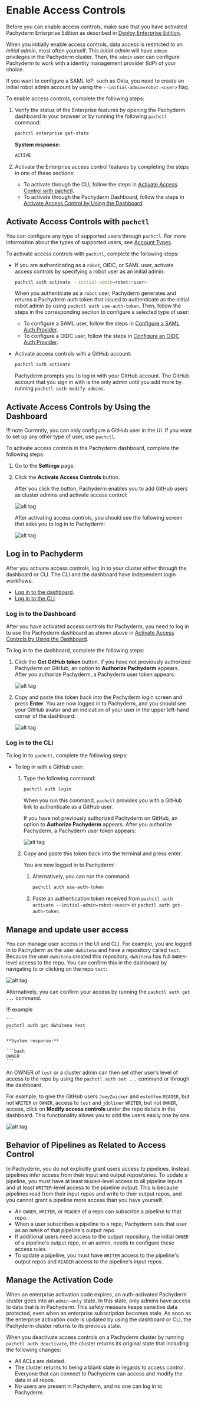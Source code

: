 # Enable Access Controls

Before you can enable access controls, make sure that
you have activated Pachyderm Enterprise Edition
as described in [Deploy Enterprise Edition](../deployment.md).

When you initially enable access controls, data access
is restricted to an *initial admin*, most often yourself.
This *initial admin* will have `admin` privileges in the
Pachyderm cluster.
Then, the `admin` user can configure Pachyderm to work with
a identity management provider (IdP) of your choice.

If you want to configure a SAML IdP, such as Okta, you need
to create an initial robot admin account by using the
`--initial-admin=robot:<user>` flag.

To enable access controls, complete the following steps:

1. Verify the status of the Enterprise
   features by opening the Pachyderm dashboard in your browser or
   by running the following `pachctl` command:

   ```bash
   pachctl enterprise get-state
   ```

   **System response:**

   ```bash
   ACTIVE
   ```

1. Activate the Enterprise access control features by completing
   the steps in one of these sections:

   * To activate through the CLI, follow the steps in
   [Activate Access Control with pachctl](#activate-access-controls-with-pachctl).
   * To activate through the Pachyderm Dashboard, follow the steps in
   [Activate Access Control by Using the Dashboard](#activate-access-controls-by-using-the-dashboard).

## Activate Access Controls with `pachctl`

You can configure any type of supported users through `pachctl`. For
more information about the types of supported users, see [Account Types](../).

To activate access controls with `pachctl`, complete the following steps:

* If you are authenticating as a `robot`, OIDC, or SAML user, activate
access controls by specifying a robot user as an initial admin:

  ```bash
  pachctl auth activate --initial-admin=robot:<user>
  ```



  When you authenticate as a `robot` user,
  Pachyderm generates and returns a Pachyderm auth token
  that issued to authenticate as the initial robot admin by using
  `pachctl auth use-auth-token`. Then, follow the steps in the
  corresponding section to configure a selected type of user:

  * To configure a SAML user, follow the steps in [Configure a SAML Auth Provider]().
  * To configure a OIDC user, follow the steps in [Configure an OIDC Auth Provider]().

* Activate access controls with a GitHub account:

  ```bash
  pachctl auth activate
  ```

  Pachyderm prompts you to log in with your GitHub account. The
  GitHub account that you sign in with is the only admin until
  you add more by running `pachctl auth modify-admins`.

## Activate Access Controls by Using the Dashboard

!!! note
    Currently, you can only configure a GitHub user in the UI.
    If you want to set up any other type of user, use `pachctl`.

To activate access controls in the Pachyderm dashboard,
complete the following steps:

1. Go to the **Settings** page.
1. Click the **Activate Access Controls** button.

   After you click the button, Pachyderm enables you to add GitHub users
   as cluster admins and activate access control:

   ![alt tag](../../assets/images/auth_dash1.png)

   After activating access controls, you should see the following screen
   that asks you to log in to Pachyderm:

   ![alt tag](../../assets/images/auth_dash2.png)

## Log in to Pachyderm

After you activate access controls, log in to your cluster either
through the dashboard or CLI. The CLI and the dashboard have
independent login workflows:

- [Log in to the dashboard](#log-in-to-the-dashboard).
- [Log in to the CLI](#log-in-to-the-cli).

### Log in to the Dashboard

After you have activated access controls for Pachyderm, you
need to log in to use the Pachyderm dashboard as shown above
in [Activate Access Controls by Using the Dashboard](#activate-access-controls-by-using-the-dashboard).

To log in to the dashboard, complete the following steps:

1. Click the **Get GitHub token** button. If you
   have not previously authorized Pachyderm on GitHub, an option
   to **Authorize Pachyderm** appears. After you authorize
   Pachyderm, a Pachyderm user token appears:

   ![alt tag](../../assets/images/auth.png)

1. Copy and paste this token back into the Pachyderm login
   screen and press **Enter**. You are now logged in to Pachyderm,
   and you should see your GitHub avatar and an indication of your
   user in the upper left-hand corner of the dashboard:

   ![alt tag](../../assets/images/auth_dash3.png)


### Log in to the CLI

To log in to `pachctl`, complete the following steps:

* To log in with a GitHub user:

  1. Type the following command:

     ```bash
     pachctl auth login
     ```

     When you run this command, `pachctl` provides
     you with a GitHub link to authenticate as a
     GitHub user.

     If you have not previously authorized Pachyderm on GitHub, an option
     to **Authorize Pachyderm** appears. After you authorize Pachyderm,
     a Pachyderm user token appears:

     ![alt tag](../../assets/images/auth.png)

  1. Copy and paste this token back into the terminal and press enter.

     You are now logged in to Pachyderm!

     1. Alternatively, you can run the command:

        ```bash
        pachctl auth use-auth-token
        ```

     1. Paste an authentication token received from
        `pachctl auth activate --initial-admin=robot:<user>` or
        `pachctl auth get-auth-token`.

## Manage and update user access

You can manage user access in the UI and CLI.
For example, you are logged in to Pachyderm as the user `dwhitena`
and have a repository called `test`.  Because the user `dwhitena` created
this repository, `dwhitena` has full `OWNER`-level access to the repo.
You can confirm this in the dashboard by navigating to or clicking on
the repo `test`:

![alt tag](../../assets/images/auth_dash4.png)


Alternatively, you can confirm your access by running the
`pachctl auth get ...` command.

!!! example

    ```
    pachctl auth get dwhitena test
    ```

    **System response:**

    ```bash
    OWNER
    ```

An OWNER of `test` or a cluster admin can then set other user’s
level of access to the repo by using
the `pachctl auth set ...` command or through the dashboard.

For example, to give the GitHub users `JoeyZwicker` and
`msteffen` `READER`, but not `WRITER` or `OWNER`, access to
`test` and `jdoliner` `WRITER`, but not `OWNER`, access,
click on **Modify access controls** under the repo details
in the dashboard. This functionality allows you to add
the users easily one by one:

![alt tag](../../assets/images/auth_dash5.png)

## Behavior of Pipelines as Related to Access Control

In Pachyderm, you do not explicitly grant users access to
pipelines. Instead, pipelines infer access from their input
and output repositories. To update a pipeline, you must have
at least `READER`-level access to all pipeline inputs and at
least `WRITER`-level access to the pipeline output. This is
because pipelines read from their input repos and write
to their output repos, and you cannot grant a pipeline
more access than you have yourself.

- An `OWNER`, `WRITER`, or `READER` of a repo can subscribe a
pipeline to that repo.
- When a user subscribes a pipeline to a repo, Pachyderm sets
that user as an `OWNER` of that pipeline's output repo.
- If additional users need access to the output repository,
the initial `OWNER` of a pipeline's output repo, or an admin,
needs to configure these access rules.
- To update a pipeline, you must have `WRITER` access to the
pipeline's output repos and `READER` access to the
pipeline's input repos.


## Manage the Activation Code

When an enterprise activation code expires, an auth-activated
Pachyderm cluster goes into an `admin-only` state. In this
state, only admins have access to data that is in Pachyderm.
This safety measure keeps sensitive data protected, even when
an enterprise subscription becomes stale. As soon as the enterprise
activation code is updated by using the dashboard or CLI, the
Pachyderm cluster returns to its previous state.

When you deactivate access controls on a Pachyderm cluster
by running `pachctl auth deactivate`, the cluster returns
its original state that including the
following changes:

- All ACLs are deleted.
- The cluster returns to being a blank slate in regards to
access control. Everyone that can connect to Pachyderm can access
and modify the data in all repos.
- No users are present in Pachyderm, and no one can log in to Pachyderm.
